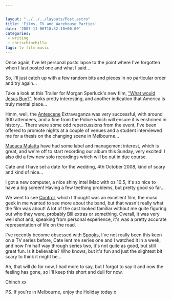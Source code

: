 ```yaml
---


layout: "../../../layouts/Post.astro"
title: 'Films, TV and Warehouse Parties'
date: '2007-11-06T18:32:10+00:00'
categories:
 - writing
 - chrischinchilla
tags: tv film music
---
```


Once again, I've let personal posts lapse to the point where I've forgotten when I last posted one and what I said...

So, I'll just catch up with a few random bits and pieces in no particular order and try again...

Take a look at this Trailer for Morgan Sperluck's new film, ["What would Jesus Buy?"](https://www.apple.com/trailers/independent/whatwouldjesusbuy/trailer), looks pretty interesting, and another indication that America is truly mental place...

Hmm, well, the [Antescene](https://www.antescene.com) Extravaganza was very successful, with around 300 attendees, and a fine from the Police which will ensure it is enshrined in history... There were some odd repercussions from the event, I've been offered to promote nights at a couple of venues and a student interviewed me for a thesis on the changing scene in Melbourne...

[Macaca Mulatta](https://www.macacamulatta.com) have had some label and management interest, which is great, and we're off to start recording our album this Sunday, very excited! I also did a few new solo recordings which will be out in due course.

Cate and I have set a date for the wedding, 4th October 2008, kind of scary and kind of nice...

I got a new computer, a nice shiny intel iMac with os 10.5, it's so nice to have a big screen! Having a few teething problems, but pretty good so far...

We went to see [Control](https://momentum.control.substance001.com), which I thought was an excellent film, the muso geek in me wanted to see more about the band, but that wasn't really what the film was about! A lot of the cast looked familiar without me quite figuring out who they were, probably Bill extras or something. Overall, it was very well shot and, speaking from personal experience, it's was a pretty accurate representation of life on the road.

I've recently become obsessed with [Spooks](https://www.bbc.co.uk/drama/spooks), I've not really been this keen on a TV series before, Cate lent me series one and I watched it in a week, and now I'm half way through series two, it's not quite as good, but still great fun. Is it believable? Who knows, but it's fun and just the slightest bit scary to think it might be...

Ah, that will do for now, I had more to say, but I forgot to say it and now the feeling has gone, so I'll keep this short and dull for now.

Chinch xx

PS. If you're in Melbourne, enjoy the Holiday today x
